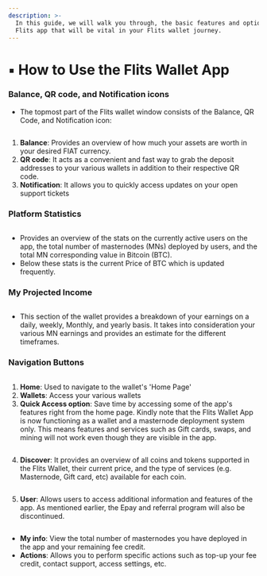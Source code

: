 ```yaml
---
description: >-
  In this guide, we will walk you through, the basic features and options of the
  Flits app that will be vital in your Flits wallet journey.
---
```


# ▪ How to Use the Flits Wallet App

### Balance, QR code, and Notification icons

* The topmost part of the Flits wallet window consists of the Balance, QR Code, and Notification icon:

<figure><img src="../../.gitbook/assets/wallet overview - balance,notification, qr code.jpg" alt=""><figcaption></figcaption></figure>

1. **Balance**: Provides an overview of how much your assets are worth in your desired FIAT currency.
2. **QR code**: It acts as a convenient and fast way to grab the deposit addresses to your various wallets in addition to their respective QR code.&#x20;
3. **Notification**: It allows you to quickly access updates on your open support tickets

### Platform Statistics

<figure><img src="../../.gitbook/assets/platform starts.jpg" alt=""><figcaption></figcaption></figure>

* Provides an overview of the stats on the currently active users on the app, the total number of masternodes (MNs) deployed by users, and the total MN corresponding value in Bitcoin (BTC).
* Below these stats is the current Price of BTC which is updated frequently.

### My Projected Income

<figure><img src="../../.gitbook/assets/my project income.jpg" alt=""><figcaption></figcaption></figure>

* This section of the wallet provides a breakdown of your earnings on a daily, weekly, Monthly, and yearly basis. It takes into consideration your various MN earnings and provides an estimate for the different timeframes.

### Navigation Buttons

<figure><img src="../../.gitbook/assets/nav buttons.jpg" alt=""><figcaption></figcaption></figure>

1. **Home**: Used to navigate to the wallet's 'Home Page'
2. **Wallets**: Access your various wallets
3. **Quick Access option**: Save time by accessing some of the app's features right from the home page. Kindly note that the Flits Wallet App is now functioning as a wallet and a masternode deployment system only. This means features and services such as Gift cards, swaps, and mining will not work even though they are visible in the app.

<figure><img src="../../.gitbook/assets/quick option.jpg" alt=""><figcaption></figcaption></figure>

4. **Discover**: It provides an overview of all coins and tokens supported in the Flits Wallet, their current price, and the type of services (e.g. Masternode, Gift card, etc) available for each coin.

<figure><img src="../../.gitbook/assets/discover.jpg" alt=""><figcaption></figcaption></figure>

5. **User**: Allows users to access additional information and features of the app. As mentioned earlier, the Epay and referral program will also be discontinued.

<figure><img src="../../.gitbook/assets/user.jpg" alt=""><figcaption></figcaption></figure>

* **My info**: View the total number of masternodes you have deployed in the app and your remaining fee credit.
* **Actions**: Allows you to perform specific actions such as top-up your fee credit, contact support, access settings, etc.

